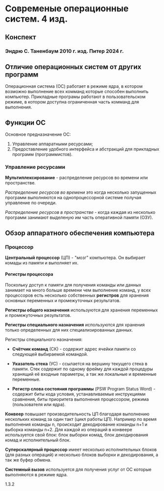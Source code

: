 # Современые операционные систем. 4 изд.
## Конспект

### Эндрю С. Таненбаум  2010 г. изд. Питер 2024 г.

## Отличие операционных систем от других программ

Операционная система (ОС) работает в режиме ядра, в котором возможно выполнение всех комманд которые способен выполнить компьютер. Прикладные програмы работают в пользовательском режиме, в котором доступна ограниченная часть комманд для выполнения.

## Функции ОС

Основное предназначение ОС:

1. Управление аппаратными ресурсами;
2. Предоставление удобного интерфейса и абстракций для прикладных программ (программистов).

### Управление ресурсами

**Мультиплексирование** - распределение ресурсов во времени или пространстве.

*Распределение ресурсов во времени* это когда несколько запущенных программ выполняются на однопроцессорной системе получая управление по очереди.

*Распределение ресурсов в пространстве* - когда каждая из несколько программ занимают выделеную им часть оперативной памяти (ОЗУ).

## Обзор аппаратного обеспечения компьютера

### Процессор

**Центральный процессор** (ЦП) - "мозг" компьютера. Он выбирает комады из памяти и выполняет их.

#### Регистры процессора

Поскольку доступ к памяти для получения команды или данных занимает на много больше времени чем выполнение команд, у всех процессоров есть несколько собственных **регистров** для хранения основных переменных и промежуточных результатов.

**Регистры общего назначения** используются для хранения переменных и промежуточных результатов.

**Регистры специального назначения** используются для хранения только определенных для них специализированных данных.

Регистры специального назначения:

- **Счётчик команд** (СК) - содержит адрес ячейки памяти со следующей выбираемой командой.

- **Указатель стека** (УС) - ссылается на вершину текущего стека в памяти. Стек содержит по одному фрейму для каждой процедуры хранящий её входные параметры, а так же локальные и временные переменные.

- **Регистр слова состояния программы** (PSW Program Status Word) - содержит биты кода условия, устанавливаемые  инструкциями сравнения, биты приоритета выполнения процессором, режима (пользователя или ядра).

**Конвеер** повышает производительность ЦП благодаря выполнению нескольких команд за один такт (цикл работы ЦП). Например по время выполнения команды n, происходит декодирование команды n+1 и выборка команды n+2.
Для каждой из операций в конвеере используется свой блок: блок выборки комад, блок декодирования комад и исполнительный блок.

**Суперскалярный процессор** имеет несколько исполнительных блоков (для разных операций) и несколько блоков выборки и декодирования, а так же буфер обмена.

**Системный вызов** используется для получения услуг от ОС которые выполняются в режиме ядра.

1.3.2


